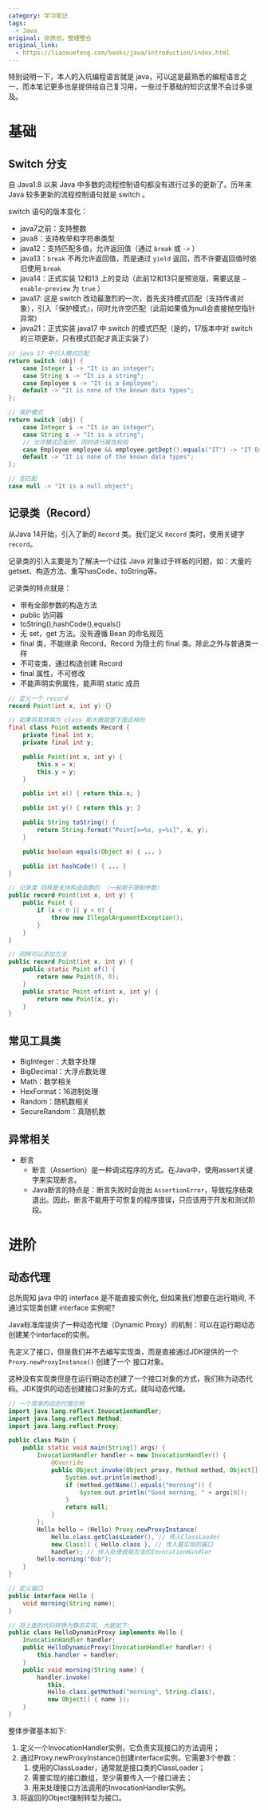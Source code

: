 ```yaml
---
category: 学习笔记
tags:
  - Java
original: 非原创，整理整合
original_link:
  - https://liaoxuefeng.com/books/java/introduction/index.html
---
```


特别说明一下，本人的入坑编程语言就是 java，可以这是最熟悉的编程语言之一，而本笔记更多也是提供给自己复习用，一些过于基础的知识这里不会过多提及。

# 基础

## Switch 分支

自 Java1.8 以来 Java 中多数的流程控制语句都没有进行过多的更新了。历年来 Java 较多更新的流程控制语句就是 switch 。

switch 语句的版本变化：  

- java7之前：支持整数
- java8：支持枚举和字符串类型
- java12：支持匹配多值，允许返回值（通过 `break` 或 `->` ）
- java13：`break` 不再允许返回值，而是通过 `yield` 返回，而不许要返回值时依旧使用 `break`
- java14：正式实装 12和13 上的变动（此前12和13只是预览版，需要这是 `–enable-preview` 为 `true` ）
- java17: 这是 switch 改动最激烈的一次，首先支持模式匹配（支持传递对象），引入『保护模式』，同时允许空匹配（此前如果值为null会直接抛空指针异常）
- java21：正式实装 java17 中 switch 的模式匹配（是的，17版本中对 switch 的三项更新，只有模式匹配才真正实装了）

```java
// java 17 中引入模式匹配
return switch (obj) {
    case Integer i -> "It is an integer";
    case String s -> "It is a string";
    case Employee s -> "It is a Employee";
    default -> "It is none of the known data types";
};

// 保护模式
return switch (obj) {
    case Integer i -> "It is an integer";
    case String s -> "It is a string";
    // 允许模式匹配时，同时进行属性校验
    case Employee employee && employee.getDept().equals("IT") -> "IT Employee";
    default -> "It is none of the known data types";
};

// 空匹配
case null -> "It is a null object";
```

## 记录类（Record）

从Java 14开始，引入了新的 `Record` 类。我们定义 `Record` 类时，使用关键字 `record`。  

记录类的引入主要是为了解决一个过往 Java 对象过于样板的问题，如：大量的getset、构造方法、重写hasCode、toString等。  

记录类的特点就是：  

- 带有全部参数的构造方法
- public 访问器
- toString(),hashCode(),equals()
- 无 set，get 方法。没有遵循 Bean 的命名规范
- final 类，不能继承 Record，Record 为隐士的 final 类。除此之外与普通类一样
- 不可变类，通过构造创建 Record
- final 属性，不可修改
- 不能声明实例属性，能声明 static 成员

```java
// 定义一个 record
record Point(int x, int y) {}

// 如果将其转换为 class 那大概就是下面这样的
final class Point extends Record {
    private final int x;
    private final int y;

    public Point(int x, int y) {
        this.x = x;
        this.y = y;
    }

    public int x() { return this.x; }

    public int y() { return this.y; }

    public String toString() {
        return String.format("Point[x=%s, y=%s]", x, y);
    }

    public boolean equals(Object o) { ... }

    public int hashCode() { ... }
}

// 记录类 同样是支持构造函数的 （一般用于限制参数）
public record Point(int x, int y) {
    public Point {
        if (x < 0 || y < 0) {
            throw new IllegalArgumentException();
        }
    }
}

// 同样可以添加方法
public record Point(int x, int y) {
    public static Point of() {
        return new Point(0, 0);
    }
    public static Point of(int x, int y) {
        return new Point(x, y);
    }
}
```

## 常见工具类

- BigInteger：大数字处理
- BigDecimal：大浮点数处理
- Math：数学相关
- HexFormat：16进制处理
- Random：随机数相关
- SecureRandom：真随机数

## 异常相关

- 断言
    - 断言（Assertion）是一种调试程序的方式。在Java中，使用assert关键字来实现断言。
    - Java断言的特点是：断言失败时会抛出 `AssertionError`，导致程序结束退出。因此，断言不能用于可恢复的程序错误，只应该用于开发和测试阶段。

# 进阶

## 动态代理

总所周知 java 中的 interface 是不能直接实例化, 但如果我们想要在运行期间, 不通过实现类创建 interface 实例呢?   

Java标准库提供了一种动态代理（Dynamic Proxy）的机制：可以在运行期动态创建某个interface的实例。  

先定义了接口，但是我们并不去编写实现类，而是直接通过JDK提供的一个 `Proxy.newProxyInstance()` 创建了一个 接口对象。  

这种没有实现类但是在运行期动态创建了一个接口对象的方式，我们称为动态代码。JDK提供的动态创建接口对象的方式，就叫动态代理。

```java
// 一个简单的动态代理示例
import java.lang.reflect.InvocationHandler;
import java.lang.reflect.Method;
import java.lang.reflect.Proxy;

public class Main {
    public static void main(String[] args) {
        InvocationHandler handler = new InvocationHandler() {
            @Override
            public Object invoke(Object proxy, Method method, Object[] args) throws Throwable {
                System.out.println(method);
                if (method.getName().equals("morning")) {
                    System.out.println("Good morning, " + args[0]);
                }
                return null;
            }
        };
        Hello hello = (Hello) Proxy.newProxyInstance(
            Hello.class.getClassLoader(), // 传入ClassLoader
            new Class[] { Hello.class }, // 传入要实现的接口
            handler); // 传入处理调用方法的InvocationHandler
        hello.morning("Bob");
    }
}

// 定义接口
public interface Hello {
    void morning(String name);
}

// 将上面的代码转换为静态实现, 大致如下:
public class HelloDynamicProxy implements Hello {
    InvocationHandler handler;
    public HelloDynamicProxy(InvocationHandler handler) {
        this.handler = handler;
    }
    public void morning(String name) {
        handler.invoke(
           this,
           Hello.class.getMethod("morning", String.class),
           new Object[] { name });
    }
}
```

整体步骤基本如下:  

1. 定义一个InvocationHandler实例，它负责实现接口的方法调用；  
2. 通过Proxy.newProxyInstance()创建interface实例，它需要3个参数：  
    1. 使用的ClassLoader，通常就是接口类的ClassLoader；
    2. 需要实现的接口数组，至少需要传入一个接口进去；
    3. 用来处理接口方法调用的InvocationHandler实例。 
3. 将返回的Object强制转型为接口。